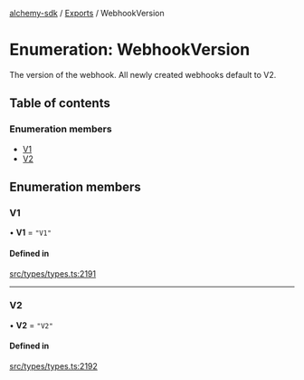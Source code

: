 [alchemy-sdk](../README.md) / [Exports](../modules.md) / WebhookVersion

# Enumeration: WebhookVersion

The version of the webhook. All newly created webhooks default to V2.

## Table of contents

### Enumeration members

- [V1](WebhookVersion.md#v1)
- [V2](WebhookVersion.md#v2)

## Enumeration members

### V1

• **V1** = `"V1"`

#### Defined in

[src/types/types.ts:2191](https://github.com/alchemyplatform/alchemy-sdk-js/blob/ee5b9ee/src/types/types.ts#L2191)

___

### V2

• **V2** = `"V2"`

#### Defined in

[src/types/types.ts:2192](https://github.com/alchemyplatform/alchemy-sdk-js/blob/ee5b9ee/src/types/types.ts#L2192)

